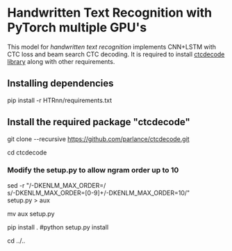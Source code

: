 # Handwritten Text Recognition with PyTorch multiple GPU's

This model for *handwritten text recognition* implements CNN+LSTM with CTC loss and beam search CTC decoding. It is required to install [ctcdecode library](https://github.com/parlance/ctcdecode) along with other requirements. 

## Installing dependencies
pip install -r HTRnn/requirements.txt

## Install the required package "ctcdecode"
git clone --recursive https://github.com/parlance/ctcdecode.git

cd ctcdecode

### Modify the setup.py to allow ngram order up to 10
sed -r "/-DKENLM_MAX_ORDER=/\
s/-DKENLM_MAX_ORDER=[0-9]+/-DKENLM_MAX_ORDER=10/" \
setup.py > aux

mv aux setup.py

pip install . #python setup.py install

cd ../..
